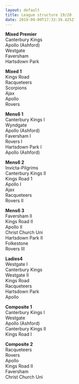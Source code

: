 ```yaml
---
layout: default
title: League structure 19/20
date: 2019-09-09T17:33:39.425Z
---
```

**Mixed Premier**\
Canterbury Kings\
Apollo (Ashford)\
Westgate\
Faversham\
Hartsdown Park

**Mixed 1**\
Kings Road\
Racqueteers\
Scorpions\
Ajax\
Apollo\
Rovers

**Mens6 1**\
Canterbury Kings I\
Wyndgate\
Apollo (Ashford)\
Faversham I\
Rovers I\
Hartsdown Park I\
Apollo (Ashford)

**Mens6 2**\
Invicta-Pilgrims\
Canterbury Kings II\
Kings Road 1\
Apollo I\
Ajax\
Racqueteers\
Rovers II

**Mens6 3**\
Faversham II\
Kings Road II\
Apollo II\
Christ Church Uni\
Hartsdown Park II\
Folkestone\
Rovers III

**Ladies4**\
Westgate I\
Canterbury Kings\
Westgate II\
Kings Road\
Racqueteers\
Hartsdown Park\
Apollo

**Composite 1**\
Canterbury Kings I\
Westgate\
Apollo (Ashford)\
Canterbury Kings II\
Kings Road I

**Composite 2**\
Racqueteers\
Rovers\
Apollo\
Kings Road II\
Faversham\
Christ Church Uni
